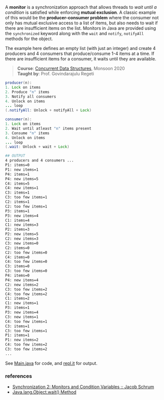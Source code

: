 A **monitor** is a synchronization approach that
allows threads to *wait until a condition* is
satisfied while enforcing **mutual exclusion**. A
classic example of this would be the
**producer-consumer problem** where the consumer
not only has mutual exclusive access to a list
of items, but also needs to wait if there are
insufficient items on the list. Monitors in
Java are provided using the `synchronized`
keyword along with the `wait` and `notify`,
`notifyAll` methods for the object.

The example here defines an empty list (with
just an integer) and create 4 producers and 4
consumers that produce/consume 1-4 items at a
time. If there are insufficient items for a
consumer, it waits until they are available.

> **Course**: [Concurrent Data Structures], Monsoon 2020\
> **Taught by**: Prof. Govindarajulu Regeti

[Concurrent Data Structures]: https://github.com/iiithf/concurrent-data-structures

```java
producer(n):
1. Lock on items
2. Produce "n" items
3. Notify all consumers
4. Unlock on items
... loop
(.notifyAll: Unlock + notifyAll + Lock)
```

```java
consumer(n):
1. Lock on items
2. Wait until atleast "n" items present
3. Consume "n" items
4. Unlock on items
... loop
(.wait: Unlock + wait + Lock)
```

```bash
## OUTPUT
4 producers and 4 consumers ...
P1: items=0
P1: new items=1
P4: items=1
P4: new items=5
C4: items=5
C4: new items=1
C3: items=1
C3: too few items=1
C2: items=1
C2: too few items=1
P3: items=1
P3: new items=4
C1: items=4
C1: new items=3
P2: items=3
P2: new items=5
C2: new items=3
C3: new items=0
C2: items=0
C2: too few items=0
C4: items=0
C4: too few items=0
C3: items=0
C3: too few items=0
P4: items=0
P4: new items=4
C2: new items=2
C3: too few items=2
C4: too few items=2
C1: items=2
C1: new items=1
P3: items=1
P3: new items=4
C3: new items=1
C4: too few items=1
C3: items=1
C3: too few items=1
P1: items=1
P1: new items=2
C4: too few items=2
C3: too few items=2
...
```

See [Main.java] for code, and [repl.it] for output.

[Main.java]: https://repl.it/@wolfram77/monitor-example#Main.java
[repl.it]: https://monitor-example.wolfram77.repl.run


### references

- [Synchronization 2: Monitors and Condition Variables :: Jacob Schrum](https://www.youtube.com/watch?v=15Q8PILXkQ0)
- [Java.lang.Object.wait() Method](https://www.tutorialspoint.com/java/lang/object_wait.htm)

